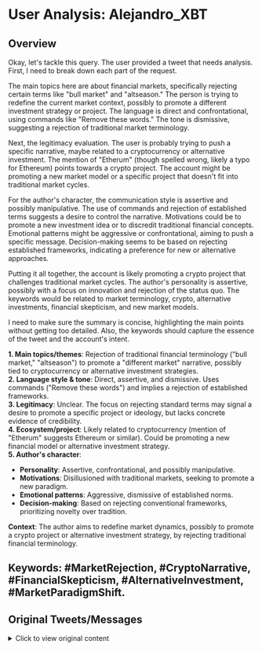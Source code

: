 # User Analysis: Alejandro_XBT

## Overview

<think>
Okay, let's tackle this query. The user provided a tweet that needs analysis. First, I need to break down each part of the request. 

The main topics here are about financial markets, specifically rejecting certain terms like "bull market" and "altseason." The person is trying to redefine the current market context, possibly to promote a different investment strategy or project. The language is direct and confrontational, using commands like "Remove these words." The tone is dismissive, suggesting a rejection of traditional market terminology.

Next, the legitimacy evaluation. The user is probably trying to push a specific narrative, maybe related to a cryptocurrency or alternative investment. The mention of "Etherum" (though spelled wrong, likely a typo for Ethereum) points towards a crypto project. The account might be promoting a new market model or a specific project that doesn't fit into traditional market cycles.

For the author's character, the communication style is assertive and possibly manipulative. The use of commands and rejection of established terms suggests a desire to control the narrative. Motivations could be to promote a new investment idea or to discredit traditional financial concepts. Emotional patterns might be aggressive or confrontational, aiming to push a specific message. Decision-making seems to be based on rejecting established frameworks, indicating a preference for new or alternative approaches.

Putting it all together, the account is likely promoting a crypto project that challenges traditional market cycles. The author's personality is assertive, possibly with a focus on innovation and rejection of the status quo. The keywords would be related to market terminology, crypto, alternative investments, financial skepticism, and new market models.

I need to make sure the summary is concise, highlighting the main points without getting too detailed. Also, the keywords should capture the essence of the tweet and the account's intent.
</think>

**1. Main topics/themes**: Rejection of traditional financial terminology ("bull market," "altseason") to promote a "different market" narrative, possibly tied to cryptocurrency or alternative investment strategies.  
**2. Language style & tone**: Direct, assertive, and dismissive. Uses commands ("Remove these words") and implies a rejection of established frameworks.  
**3. Legitimacy**: Unclear. The focus on rejecting standard terms may signal a desire to promote a specific project or ideology, but lacks concrete evidence of credibility.  
**4. Ecosystem/project**: Likely related to cryptocurrency (mention of "Etherum" suggests Ethereum or similar). Could be promoting a new financial model or alternative investment strategy.  
**5. Author's character**:  
   - **Personality**: Assertive, confrontational, and possibly manipulative.  
   - **Motivations**: Disillusioned with traditional markets, seeking to promote a new paradigm.  
   - **Emotional patterns**: Aggressive, dismissive of established norms.  
   - **Decision-making**: Based on rejecting conventional frameworks, prioritizing novelty over tradition.  

**Context**: The author aims to redefine market dynamics, possibly to promote a crypto project or alternative investment strategy, by rejecting traditional financial terminology.  

**Keywords**: #MarketRejection, #CryptoNarrative, #FinancialSkepticism, #AlternativeInvestment, #MarketParadigmShift.
---
## Original Tweets/Messages

<details>
<summary>Click to view original content</summary>

| Type | Content |
|------|---------|
| messages | Remove these words from your vocabulary:

&gt; Bull market
&gt; Bear market
&gt; Altseason 
&gt; 4-year cycle
&gt; Etherum 

This is a different market now. |

</details>

